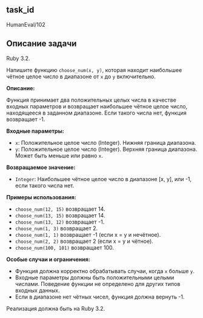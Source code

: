 ## task_id
HumanEval/102

## Описание задачи
Ruby 3.2.

Напишите функцию `choose_num(x, y)`, которая находит наибольшее чётное целое число в диапазоне от `x` до `y` включительно.

**Описание:**

Функция принимает два положительных целых числа в качестве входных параметров и возвращает наибольшее чётное целое число, находящееся в заданном диапазоне.  Если такого числа нет, функция возвращает -1.

**Входные параметры:**

* `x`: Положительное целое число (Integer). Нижняя граница диапазона.
* `y`: Положительное целое число (Integer). Верхняя граница диапазона.  Может быть меньше или равно `x`.

**Возвращаемое значение:**

* `Integer`: Наибольшее чётное целое число в диапазоне [x, y], или -1, если такого числа нет.

**Примеры использования:**

* `choose_num(12, 15)` возвращает 14.
* `choose_num(13, 15)` возвращает 14.
* `choose_num(13, 12)` возвращает -1.
* `choose_num(1, 3)` возвращает 2.
* `choose_num(1, 1)` возвращает -1 (если x = y и нечётное).
* `choose_num(2, 2)` возвращает 2 (если x = y и чётное).
* `choose_num(100, 101)` возвращает 100.


**Особые случаи и ограничения:**

* Функция должна корректно обрабатывать случаи, когда `x` больше `y`.
* Входные параметры должны быть положительными целыми числами.  Поведение функции не определено для других типов входных данных.
* Если в диапазоне нет чётных чисел, функция должна вернуть -1.


Реализация должна быть на Ruby 3.2.

